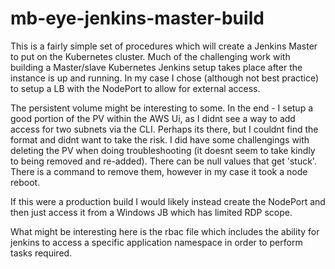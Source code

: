 # mb-eye-jenkins-master-build

This is a fairly simple set of procedures which will create a Jenkins Master to put on the Kubernetes cluster.
Much of the challenging work with building a Master/slave Kubernetes Jenkins setup takes place after the instance is up
and running.  In my case I chose (although not best practice) to setup a LB with the NodePort to allow for external access.

The persistent volume might be interesting to some.  In the end - I setup a good portion of the PV within the AWS Ui, as
I didnt see a way to add access for two subnets via the CLI.  Perhaps its there, but I couldnt find the format and didnt want to
take the risk.  I did have some challengings with deleting the PV when doing troubleshooting (it doesnt seem to take kindly to 
being removed and re-added).  There can be null values that get 'stuck'.  There is a command to remove them, however in my case it
took a node reboot.

If this were a production build I would likely instead create the NodePort and then just access it from a Windows JB which
has limited RDP scope.

What might be interesting here is the rbac file which includes the ability for jenkins to access a specific application namespace
in order to perform tasks required.

